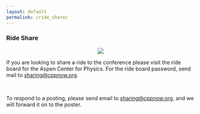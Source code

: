 ```yaml
---
layout: default
permalink: /ride_share/
---
```


### Ride Share

<div style="text-align:center;">
   <img src="{{site.baseurl}}/images/ride_share.jpg" />
</div>

If you are looking to share a ride to the conference please visit the ride board for the Aspen Center for Physics. For the ride board password, send mail to [sharing@cppnow.org](mailto:sharing@cppnow.org).

<br />

To respond to a posting, please send email to [sharing@cppnow.org](mailto:sharing@cppnow.org), and we will forward it on to the poster.
